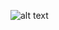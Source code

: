 ![alt text]([http://url/to/img.png](https://media1.tenor.com/m/5OkJb8Vc4xQAAAAd/kanata-shinkai-enstars.gif))
